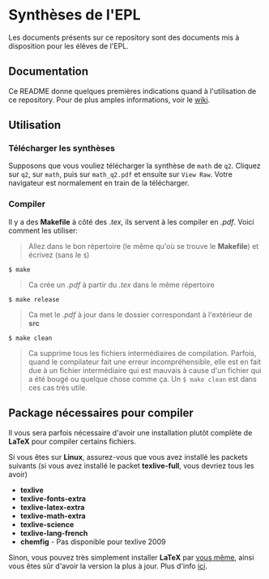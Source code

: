 Synthèses de l'EPL
=================
Les documents présents sur ce repository sont des documents mis à disposition pour les élèves de l'EPL.

Documentation
-------------
Ce README donne quelques premières indications quand à l'utilisation de ce repository.
Pour de plus amples informations, voir le [wiki](https://github.com/Gp2mv3/Syntheses/wiki).

Utilisation
-----------
### Télécharger les synthèses
Supposons que vous vouliez télécharger la synthèse de `math` de `q2`.
Cliquez sur `q2`, sur `math`, puis sur `math_q2.pdf` et ensuite sur `View Raw`.
Votre navigateur est normalement en train de la télécharger.

### Compiler
Il y a des **Makefile** à côté des *.tex*, ils servent à les compiler en *.pdf*.
Voici comment les utiliser:
> Allez dans le bon répertoire (le même qu'où se trouve le **Makefile**) et écrivez (sans le `$`)
> 
	$ make
> Ca crée un *.pdf* à partir du *.tex* dans le même répertoire
>
	$ make release
>
> Ca met le *.pdf* à jour dans le dossier correspondant à l'extérieur de **src**
>
	$ make clean
>
> Ca supprime tous les fichiers intermédiaires de compilation.
> Parfois, quand le compilateur fait une erreur incompréhensible, elle est en fait due à un fichier intermédiaire qui est mauvais à cause d'un fichier qui a été bougé ou quelque chose comme ça. Un `$ make clean` est dans ces cas très utile.

Package nécessaires pour compiler
---------------------------------
Il vous sera parfois nécessaire d'avoir une installation plutôt complète de **LaTeX** pour compiler certains fichiers.

Si vous êtes sur **Linux**, assurez-vous que vous avez installé les packets suivants (si vous avez installé le packet **texlive-full**, vous devriez tous les avoir)

* **texlive**
* **texlive-fonts-extra**
* **texlive-latex-extra**
* **texlive-math-extra**
* **texlive-science**
* **texlive-lang-french**
* **chemfig** - Pas disponible pour texlive 2009

Sinon, vous pouvez très simplement installer **LaTeX** par [vous même](http://tug.org/texlive/acquire-netinstall.html), ainsi vous êtes sûr d'avoir la version la plus à jour.
Plus d'info [ici](http://tex.stackexchange.com/questions/1092/how-to-install-vanilla-texlive-on-debian-or-ubuntu/39162#39162).
